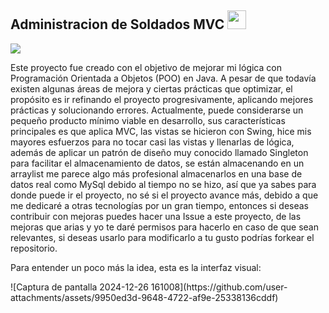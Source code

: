 ## Administracion de Soldados MVC <img src = "https://raw.githubusercontent.com/MartinHeinz/MartinHeinz/master/wave.gif" width = 30px> 
<p>
  <a href="https://github.com/DenverCoder1/readme-typing-svg"><img src="https://readme-typing-svg.herokuapp.com?&font=IBM+Plex+Sans&color=abcdef&size=20&lines=Welcome" /></a>
</p>
<p>
Este proyecto fue creado con el objetivo de mejorar mi lógica con Programación Orientada a Objetos (POO) en Java. A pesar de que todavía existen algunas áreas de mejora y ciertas prácticas que optimizar, el propósito es ir refinando el proyecto progresivamente, aplicando mejores prácticas y solucionando errores. Actualmente, puede considerarse un pequeño producto mínimo viable en desarrollo, sus características principales es que aplica MVC, las vistas se hicieron con Swing, hice mis mayores esfuerzos para no tocar casi las vistas y llenarlas de lógica, además de aplicar un patrón de diseño muy conocido llamado Singleton para facilitar el almacenamiento de datos, se están almacenando en un arraylist me parece algo más profesional almacenarlos en una base de datos real como MySql debido al tiempo no se hizo, así que ya sabes para donde puede ir el proyecto, no sé si el proyecto avance más, debido a que me dedicaré a otras tecnologías por un gran tiempo, entonces si deseas contribuir con mejoras puedes hacer una Issue a este proyecto, de las mejoras que arias y yo te daré permisos para hacerlo en caso de que sean relevantes, si deseas usarlo para modificarlo a tu gusto podrías forkear el repositorio.

Para entender un poco más la idea, esta es la interfaz visual:
</p>
![Captura de pantalla 2024-12-26 161008](https://github.com/user-attachments/assets/9950ed3d-9648-4722-af9e-25338136cddf)
